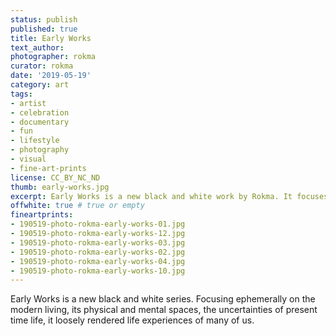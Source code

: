 ```yaml
---
status: publish
published: true
title: Early Works
text_author:
photographer: rokma
curator: rokma
date: '2019-05-19'
category: art
tags:
- artist
- celebration
- documentary
- fun
- lifestyle
- photography
- visual
- fine-art-prints
license: CC_BY_NC_ND
thumb: early-works.jpg
excerpt: Early Works is a new black and white work by Rokma. It focuses ephemerally on modern living, its physical and mental spaces, the uncertainties of present time life. Loosely rendered life experiences of many of us.
offwhite: true # true or empty
fineartprints:
- 190519-photo-rokma-early-works-01.jpg
- 190519-photo-rokma-early-works-12.jpg
- 190519-photo-rokma-early-works-03.jpg
- 190519-photo-rokma-early-works-02.jpg
- 190519-photo-rokma-early-works-04.jpg
- 190519-photo-rokma-early-works-10.jpg
---
```

Early Works is a new black and white series. Focusing ephemerally on the modern living, its physical and mental spaces, the uncertainties of present time life, it loosely rendered life experiences of many of us.
